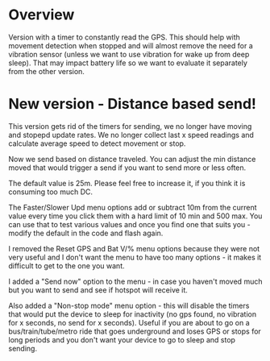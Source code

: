 # Overview
Version with a timer to constantly read the GPS. This should help with movement detection when stopped and will almost remove the need for a vibration sensor (unless we want to use vibration for wake up from deep sleep). That may impact battery life so we want to evaluate it separately from the other version.

# New version - Distance based send!
This version gets rid of the timers for sending, we no longer have moving and stopepd update rates. We no longer collect last x speed readings and calculate average speed to detect movement or stop.

Now we send based on distance traveled. You can adjust the min distance moved that would trigger a send if you want to send more or less often. 

The default value is 25m. Please feel free to increase it, if you think it is consuming too much DC. 

The Faster/Slower Upd menu options add or subtract 10m from the current value every time you click them with a hard limit of 10 min and 500 max. You can use that to test various values and once you find one that suits you - modify the default in the code and flash again.

I removed the Reset GPS and Bat V/% menu options because they were not very useful and I don&apos;t want the menu to have too many options - it makes it difficult to get to the one you want. 

I added a "Send now" option to the menu - in case you haven&apos;t moved much but you want to send and see if hotspot will receive it.

Also added a "Non-stop mode" menu option - this will disable the timers that would put the device to sleep for inactivity (no gps found, no vibration for x seconds, no send for x seconds). Useful if you are about to go on a bus/train/tube/metro ride that goes underground and loses GPS or stops for long periods and you don&apos;t want your device to go to sleep and stop sending. 

